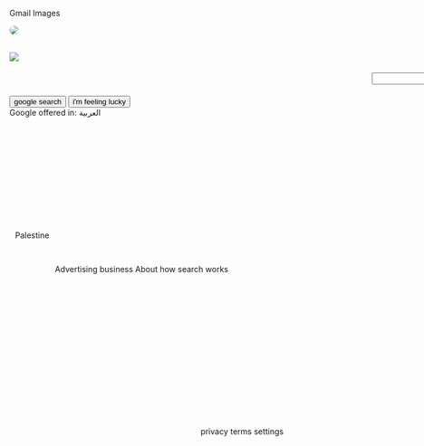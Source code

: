 <html>
<head>
<meta charset="utf-8">
<title> google</title>
<style>
.main{
width: 50%;
        max-width: 800px;
        min-width: 480px;
        margin: 0 auto;
}
.r{
border-radius:50%;
}
.headerr{
margin:0px;

float: right;
}
.fotterr-right{
float: right;
margin:250px 10px  00px 0px;
padding:10px;
}
.fotterr-left{
float: left;
margin:250px 0px  00px 0px;
padding:10px;
}

.imgg{
display: flex;
align-items:center;
flex-shrink:3;
margin:200px 100px  20px 600px;
 
}
.search-box{
margin:20px 100px  20px 640px;
 


}

.button-2{

margin:20px 100px  20px 620px;
}

.lang{
margin:20px 100px  20px 640px;

}
.lab
{float: left;
margin:200px 0px  00px 10px;

}

body {
    font-family: Arial, sans-serif;

  }
</style>
</head>
<body>
<div class="headerr">

<a herf="#">Gmail</a>
<a herf="#">Images</a>

<a herf="#"><img class="r" src="https://lh3.googleusercontent.com/-
lYdP6jI5k2I/AAAAAAAAAAI/AAAAAAAAAAA/ACHi3rcFGXvXXqebmaqHYmby9EH5WrcuUQ/photo.jpg?sz=46"></a>
</div>
<br>
<div calss="main">
<div class="imgg">
<img  src="https://www.google.com/images/branding/googlelogo/1x/googlelogo_color_272x92dp.png"> 
</div>
<div class="search-box">
<input type="text" > 
</div>
<div class="button-2">
<button>google search</button>
<button>i'm feeling lucky</button>
</div>
<div class="lang">
<label>Google offered in: </label>
<a herf="#">العربية</a>
</div>
</div>
<fotter>
<label class="lab">Palestine</label> 

<div class="fotterr-left">
<a herf="#">Advertising</a>
<a herf="#">business</a>
<a herf="#">About</a>
<a herf="#">how search works</a>
</div>
<div class="fotterr-right">
<a herf="#">privacy</a>
<a herf="#">terms</a>
<a herf="#">settings</a>
</div>
</fotter>
</body>
</html>
